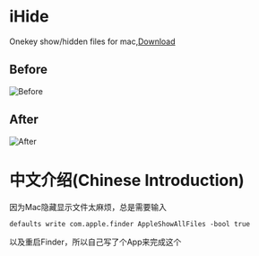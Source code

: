  # iHide
  Onekey show/hidden files for mac,[Download](https://github.com/isnine/iHide/raw/master/iHide.dmg)
 ## Before
 ![Before](https://o90qqsid7.qnssl.com/before-1.png?imageView2/2/w/400/h/500/interlace/0/q/41)
 ## After
 ![After](https://o90qqsid7.qnssl.com/after-1.png?imageView2/2/w/400/h/500/interlace/0/q/41)

  # 中文介绍(Chinese Introduction)
 因为Mac隐藏显示文件太麻烦，总是需要输入
 ```
 defaults write com.apple.finder AppleShowAllFiles -bool true
 ```
 以及重启Finder，所以自己写了个App来完成这个
